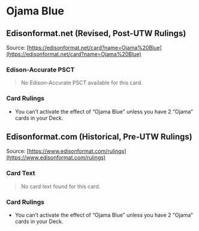 # Ojama Blue

## Edisonformat.net (Revised, Post-UTW Rulings)

Source: [https://edisonformat.net/card?name=Ojama%20Blue](https://edisonformat.net/card?name=Ojama%20Blue)

### Edison-Accurate PSCT

> No Edison-Accurate PSCT available for this card.

### Card Rulings

*   You can’t activate the effect of “Ojama Blue” unless you have 2 “Ojama” cards in your Deck.


## Edisonformat.com (Historical, Pre-UTW Rulings)

Source: [https://www.edisonformat.com/rulings](https://www.edisonformat.com/rulings)

### Card Text

> No card text found for this card.

### Card Rulings

*   You can’t activate the effect of “Ojama Blue” unless you have 2 “Ojama” cards in your Deck.


